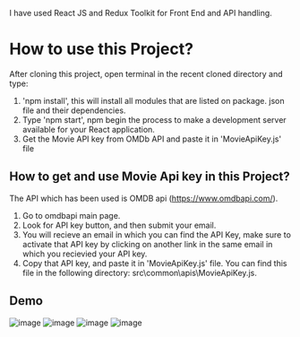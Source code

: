 I have used React JS and Redux Toolkit for Front End and API handling. 

# How to use this Project?

After cloning this project, open terminal in the recent cloned directory and type:
1) 'npm install', this will install all modules that are listed on package. json file and their dependencies.
2)  Type 'npm start', npm begin the process to make a development server available for your React application.
3) Get the Movie API key from OMDb API and paste it in 'MovieApiKey.js' file

## How to get and use Movie Api key in this Project?

The API which has been used is OMDB api (https://www.omdbapi.com/). 
1)  Go to omdbapi main page. 
2)  Look for API key button, and then submit your email.
3)  You will recieve an email in which you can find the API Key, make sure to activate that API key by clicking on another link in the same email in which you recievied     your API key. 
4)  Copy that API key, and paste it in 'MovieApiKey.js' file. You can find this file in the following directory: src\common\apis\MovieApiKey.js.

## Demo
![image](https://user-images.githubusercontent.com/69521378/191437534-11e99cad-06d4-4b4e-bfb4-945389cbae90.png)
![image](https://user-images.githubusercontent.com/69521378/191436779-b17bd41b-c1ef-4c9b-ba1d-ab8c689e8822.png)
![image](https://user-images.githubusercontent.com/69521378/191437032-36cd84dd-6c6a-4b19-9add-ac95cd5d4880.png)
![image](https://user-images.githubusercontent.com/69521378/191437386-8203fc5a-86e8-4800-9245-0fb49f7228e9.png)
